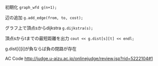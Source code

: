 初期化
`graph_wfd g(n+1);`

辺の追加
`g.add_edge(from, to, cost);`

グラフ上で頂点sからdijkstra
`g.dijkstra(s);`

頂点sからtまでの最短距離を出力
`cout << g.dist[s][t] << endl;`

g.dist[i][i]が負ならば負の閉路が存在

AC Code
http://judge.u-aizu.ac.jp/onlinejudge/review.jsp?rid=5222104#1